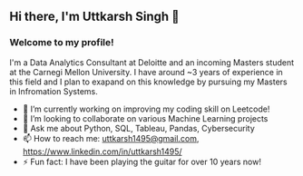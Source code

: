 ## Hi there, I'm Uttkarsh Singh 👋


### Welcome to my profile!
I'm a Data Analytics Consultant at Deloitte and an incoming Masters student at the Carnegi Mellon University. I have around ~3 years of experience in this field and I plan to exapand on this knowledge by pursuing my Masters in Infromation Systems.

- 🔭 I’m currently working on improving my coding skill on Leetcode! 
- 👯 I’m looking to collaborate on various Machine Learning projects
- 💬 Ask me about Python, SQL, Tableau, Pandas, Cybersecurity
- 📫 How to reach me: uttkarsh1495@gmail.com, https://www.linkedin.com/in/uttkarsh1495/
- ⚡ Fun fact: I have been playing the guitar for over 10 years now! 
